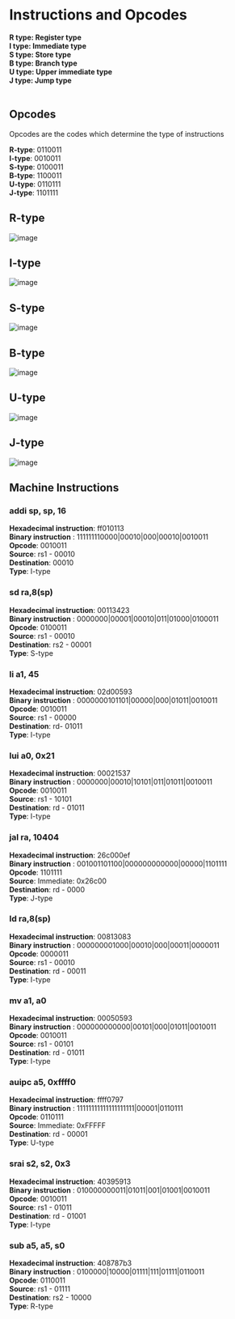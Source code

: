 # Instructions and Opcodes 
   **R type: Register type** <br />
   **I type: Immediate type** <br />
   **S type: Store type** <br />
   **B type: Branch type** <br />
   **U type: Upper immediate type** <br />
   **J type: Jump type** <br />
<br />
## Opcodes 
Opcodes are the codes which determine the type of instructions <br />

**R-type**: 0110011 <br />
**I-type**: 0010011 <br />
**S-type**: 0100011 <br />
**B-type**: 1100011 <br />
**U-type**: 0110111 <br />
**J-type**: 1101111 <br />


## R-type
![image](https://github.com/user-attachments/assets/3b167664-3612-47be-b032-93807f80efa7)

## I-type
![image](https://github.com/user-attachments/assets/a4050311-05cf-4ece-b917-528952cb7a27)

## S-type
![image](https://github.com/user-attachments/assets/baa9961f-9bcc-4b4f-8672-3d43098f3c51)

## B-type
![image](https://github.com/user-attachments/assets/166128bd-50c3-41bb-b885-c055dc420c2c)

## U-type
![image](https://github.com/user-attachments/assets/fa52d5a9-001e-4963-a598-a1b5afe6051a)

## J-type
![image](https://github.com/user-attachments/assets/04694461-2e76-43b6-8c9e-a20fecd81496)



## Machine Instructions 

### addi sp, sp, 16
**Hexadecimal instruction**: ff010113 <br />
**Binary instruction** : 111111110000|00010|000|00010|0010011 <br />
**Opcode**: 0010011 <br />
**Source**: rs1 - 00010 <br />
**Destination**: 00010 <br />
**Type**: I-type <br />


### sd ra,8(sp)
  **Hexadecimal instruction**: 00113423 <br />
  **Binary instruction** : 0000000|00001|00010|011|01000|0100011 <br />
  **Opcode**: 0100011 <br />
  **Source**: rs1 - 00010 <br />
  **Destination**: rs2 - 00001 <br />
  **Type**: S-type <br />

### li a1, 45
  **Hexadecimal instruction**: 02d00593 <br />
  **Binary instruction** : 0000000101101|00000|000|01011|0010011 <br />
  **Opcode**: 0010011 <br />
  **Source**: rs1 - 00000 <br />
  **Destination**: rd-  01011 <br />
  **Type**: I-type <br />

### lui a0, 0x21
  **Hexadecimal instruction**: 00021537 <br />
  **Binary instruction** : 0000000|00010|10101|011|01011|0010011 <br />
  **Opcode**: 0010011 <br />
  **Source**: rs1 - 10101 <br />
  **Destination**: rd - 01011 <br />
  **Type**: I-type <br />

### jal ra, 10404 <printf>
  **Hexadecimal instruction**: 26c000ef <br />
  **Binary instruction** : 001001101100|000000000000|00000|1101111 <br />
  **Opcode**: 1101111 <br />
  **Source**: Immediate: 0x26c00 <br />
  **Destination**: rd - 0000 <br />
  **Type**: J-type <br />

### ld ra,8(sp)
  **Hexadecimal instruction**: 00813083 <br />
  **Binary instruction** : 000000001000|00010|000|00011|0000011 <br />
  **Opcode**: 0000011 <br />
  **Source**: rs1 - 00010 <br />
  **Destination**: rd - 00011 <br />
  **Type**: I-type <br />

### mv a1, a0
  **Hexadecimal instruction**: 00050593 <br />
  **Binary instruction** : 000000000000|00101|000|01011|0010011 <br />
  **Opcode**: 0010011 <br />
  **Source**: rs1 - 00101 <br />
  **Destination**: rd - 01011 <br />
  **Type**: I-type <br />

### auipc a5, 0xffff0
  **Hexadecimal instruction**: ffff0797 <br />
  **Binary instruction** : 11111111111111111111|00001|0110111 <br />
  **Opcode**: 0110111 <br />
  **Source**: Immediate: 0xFFFFF <br />
  **Destination**: rd - 00001 <br />
  **Type**: U-type <br />

### srai s2, s2, 0x3
  **Hexadecimal instruction**: 40395913 <br />
  **Binary instruction** : 010000000011|01011|001|01001|0010011 <br />
  **Opcode**: 0010011 <br />
  **Source**: rs1 - 01011 <br />
  **Destination**: rd - 01001 <br />
  **Type**: I-type <br />

### sub a5, a5, s0
  **Hexadecimal instruction**: 408787b3 <br />
  **Binary instruction** : 0100000|10000|01111|111|01111|0110011 <br />
  **Opcode**: 0110011 <br />
  **Source**: rs1 - 01111 <br />
  **Destination**: rs2 - 10000 <br />
  **Type**: R-type <br />






